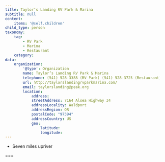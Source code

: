 ```yaml
---
title: Taylor’s Landing RV Park & Marina
subtitle: null
content:
    items: '@self.children'
child_type: person
taxonomy:
    tag:
        - RV Park
        - Marina
        - Restaurant
    category:
data:
    organization:
        '@type': Organization
        name: Taylor’s Landing RV Park & Marina
        telephone: (541) 528-3388 (RV Park) (541) 528-3725 (Restaurant)
        url: http://taylorslandingrvparkmarina.com/
        email: taylorslanding@peak.org
        location:
            address:
            streetAddress: 7164 Alsea Highway 34
            addressLocality: Waldport
            addressRegion: OR
            postalCode: "97394"
            addressCountry: US
            geo:
                latitude:
                longitude:
---
```


- Seven miles upriver

===
